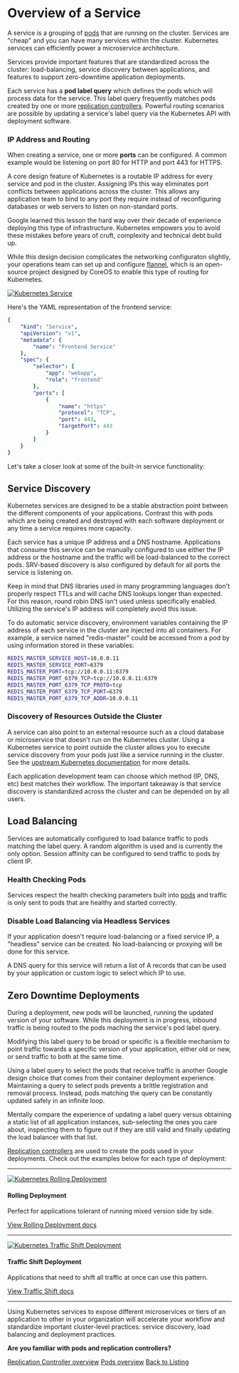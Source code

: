 # Overview of a Service

A service is a grouping of [pods][pod-overview] that are running on the cluster. Services are "cheap" and you can have many services within the cluster. Kubernetes services can efficiently power a microservice architecture.

Services provide important features that are standardized across the cluster: load-balancing, service discovery between applications, and features to support zero-downtime application deployments.

Each service has a **pod label query** which defines the pods which will process data for the service. This label query frequently matches pods created by one or more [replication controllers][controller-overview]. Powerful routing scenarios are possible by updating a service's label query via the Kubernetes API with deployment software.

### IP Address and Routing

When creating a service, one or more **ports** can be configured. A common example would be listening on port 80 for HTTP and port 443 for HTTPS.

A core design feature of Kubernetes is a routable IP address for every service and pod in the cluster. Assigning IPs this way eliminates port conflicts between applications across the cluster. This allows any application team to bind to any port they require instead of reconfiguring databases or web servers to listen on non-standard ports.

Google learned this lesson the hard way over their decade of experience deploying this type of infrastructure. Kubernetes empowers you to avoid these mistakes before years of cruft, complexity and technical debt build up.

While this design decision complicates the networking configuraton slightly, your operations team can set up and configure [flannel][flannel], which is an open-source project designed by CoreOS to enable this type of routing for Kubernetes.

<a href="img/service.svg">
  <img src="img/service.svg" alt="Kubernetes Service" class="img-center" />
</a>

Here's the YAML representation of the frontend service:

```yaml
{
    "kind": "Service",
    "apiVersion": "v1",
    "metadata": {
        "name": "Frontend Service"
    },
    "spec": {
        "selector": {
            "app": "webapp",
            "role": "frontend"
        },
        "ports": [
            {
                "name": "https"
                "protocol": "TCP",
                "port": 443,
                "targetPort": 443
            }
        ]
    }
}
```


Let's take a closer look at some of the built-in service functionality:

## Service Discovery

Kubernetes services are designed to be a stable abstraction point between the different components of your applications. Contrast this with pods which are being created and destroyed with each software deployment or any time a service requires more capacity.

Each service has a unique IP address and a DNS hostname. Applications that consume this service can be manually configured to use either the IP address or the hostname and the traffic will be load-balanced to the correct pods. SRV-based discovery is also configured by default for all ports the service is listening on.

Keep in mind that DNS libraries used in many programming languages don't properly respect TTLs and will cache DNS lookups longer than expected. For this reason, round robin DNS isn't used unless specifically enabled. Utilizing the service's IP address will completely avoid this issue.

To do automatic service discovery, environment variables containing the IP address of each service in the cluster are injected into all containers. For example, a service named "redis-master" could be accessed from a pod by using information stored in these variables:

```sh
REDIS_MASTER_SERVICE_HOST=10.0.0.11
REDIS_MASTER_SERVICE_PORT=6379
REDIS_MASTER_PORT=tcp://10.0.0.11:6379
REDIS_MASTER_PORT_6379_TCP=tcp://10.0.0.11:6379
REDIS_MASTER_PORT_6379_TCP_PROTO=tcp
REDIS_MASTER_PORT_6379_TCP_PORT=6379
REDIS_MASTER_PORT_6379_TCP_ADDR=10.0.0.11
```

### Discovery of Resources Outside the Cluster

A service can also point to an external resource such as a cloud database or microservice that doesn't run on the Kubernetes cluster. Using a Kubernetes service to point outside the cluster allows you to execute service discovery from your pods just like a service running in the cluster. See the [upstream Kubernetes documentation][serv-without-selector] for more details.

Each application development team can choose which method (IP, DNS, etc) best matches their workflow. The important takeaway is that service discovery is standardized across the cluster and can be depended on by all users.

## Load Balancing

Services are automatically configured to load balance traffic to pods matching the label query. A random algorithm is used and is currently the only option. Session affinity can be configured to send traffic to pods by client IP.

### Health Checking Pods

Services respect the health checking parameters built into [pods][pod-overview] and traffic is only sent to pods that are healthy and started correctly.

### Disable Load Balancing via Headless Services

If your application doesn't require load-balancing or a fixed service IP, a "headless" service can be created. No load-balancing or proxying will be done for this service.

A DNS query for this service will return a list of A records that can be used by your application or custom logic to select which IP to use.

## Zero Downtime Deployments

During a deployment, new pods will be launched, running the updated version of your software. While this deployment is in progress, inbound traffic is being routed to the pods maching the service's pod label query.

Modifying this label query to be broad or specific is a flexible mechanism to point traffic towards a specific version of your application, either old or new, or send traffic to both at the same time.

Using a label query to select the pods that receive traffic is another Google design choice that comes from their container deployment experience. Maintaining a query to select pods prevents a brittle registration and removal process. Instead, pods matching the query can be constantly updated safely in an infinite loop.

Mentally compare the experience of updating a label query versus obtaining a static list of all application instances, sub-selecting the ones you care about, inspecting them to figure out if they are still valid and finally updating the load balancer with that list. 

[Replication controllers][controller-overview] are used to create the pods used in your deployments. Check out the examples below for each type of deployment:

<hr />

<div class="row">
  <div class="col-lg-7 col-md-7 col-sm-12 col-xs-12">
    <a href="img/rolling-deploy.svg">
      <img src="img/rolling-deploy.svg" alt="Kubernetes Rolling Deployment" />
    </a>
  </div>
  <div class="col-lg-5 col-md-5 col-sm-12 col-xs-12">
    <h4>Rolling Deployment</h4>
    <p>Perfect for applications tolerant of running mixed version side by side.</p>
    <a href="replication-controller.md#rolling-deployment" class="btn btn-default">View Rolling Deployment docs</a>
  </div>
</div>

<hr />

<div class="row">
  <div class="col-lg-7 col-md-7 col-sm-12 col-xs-12">
    <a href="img/traffic-shift.svg">
      <img src="img/traffic-shift.svg" alt="Kubernetes Traffic Shift Deployment" />
    </a>
  </div>
  <div class="col-lg-5 col-md-5 col-sm-12 col-xs-12">
    <h4>Traffic Shift Deployment</h4>
    <p>Applications that need to shift all traffic at once can use this pattern.</p>
    <a href="replication-controller.md#traffic-shift" class="btn btn-default">View Traffic Shift docs</a>
  </div>
</div>

<hr />

Using Kubernetes services to expose different microservices or tiers of an application to other in your organization will accelerate your workflow and standardize important cluster-level practices: service discovery, load balancing and deployment practices. 

<div class="co-m-docs-next-step">
  <p><strong>Are you familiar with pods and replication controllers?</strong></p>
  <a href="replication-controller.md" class="btn btn-default">Replication Controller overview</a>
  <a href="pods.md" class="btn btn-default">Pods overview</a>
  <a href="index.html" class="btn btn-link">Back to Listing</a>
</div>

[flannel]: https://coreos.com/flannel
[pod-overview]: pods.md
[controller-overview]: replication-controller.md
[serv-without-selector]: https://github.com/GoogleCloudPlatform/kubernetes/blob/master/docs/user-guide/services.md#services-without-selectors
